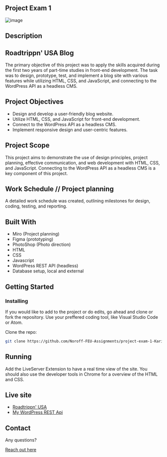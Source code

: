 ## Project Exam 1

![image](https://boisterous-panda-3cc5a0.netlify.app/img/horseshoebend_2000x1000.jpg)

## Description

## Roadtrippn' USA Blog

The primary objective of this project was to apply the skills acquired during the first two years of part-time studies in front-end development. The task was to design, prototype, test, and implement a blog site with various features while utilizing HTML, CSS, and JavaScript, and connecting to the WordPress API as a headless CMS.

## Project Objectives

- Design and develop a user-friendly blog website.
- Utilize HTML, CSS, and JavaScript for front-end development.
- Connect to the WordPress API as a headless CMS.
- Implement responsive design and user-centric features.

## Project Scope

This project aims to demonstrate the use of design principles, project planning, effective communication, and web development with HTML, CSS, and JavaScript. Connecting to the WordPress API as a headless CMS is a key component of this project.

## Work Schedule // Project planning

A detailed work schedule was created, outlining milestones for design, coding, testing, and reporting.

## Built With

- Miro (Project planning)
- Figma (prototyping)
- PhotoShop (Photo direction)
- HTML
- CSS
- Javascript
- WordPress REST API (headless)
- Database setup, local and external

## Getting Started

### Installing

If you would like to add to the project or do edits, go ahead and clone or fork the repository. Use your preffered coding tool, like Visual Studio Code or Atom.

Clone the repo:

```bash
git clone https://github.com/Noroff-FEU-Assignments/project-exam-1-KariannNor.git
```

## Running

Add the LiveServer Extension to have a real time view of the site. You should also use the developer tools in Chrome for a overview of the HTML and CSS.

## Live site

- [Roadtrippn' USA](https://boisterous-panda-3cc5a0.netlify.app/)
- [My WordPress REST Api](https://knorheim.no/roadtrippin-api/wp-json/)

## Contact

Any questions?

[Reach out here](https://www.linkedin.com/in/kariann-norheim-1a342862/)
